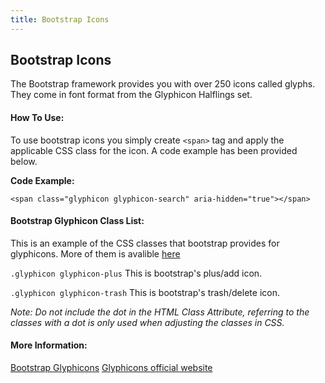 ```yaml
---
title: Bootstrap Icons
---
```

## Bootstrap Icons

The Bootstrap framework provides you with over 250 icons called glyphs. They come in font format from the Glyphicon Halflings set.

#### How To Use:

To use bootstrap icons you simply create `<span>` tag and apply the applicable CSS class for the icon. A code example has been provided below.

**Code Example:**

`<span class="glyphicon glyphicon-search" aria-hidden="true"></span>`

<span class="glyphicon glyphicon-search" aria-hidden="true"></span>

#### Bootstrap Glyphicon Class List:
This is an example of the CSS classes that bootstrap provides for glyphicons. More of them is avalible [here](https://getbootstrap.com/docs/3.3/components/#glyphicons)

`.glyphicon glyphicon-plus` This is bootstrap's plus/add icon.

<span class="glyphicon glyphicon-plus" aria-hidden="true"></span>

`.glyphicon glyphicon-trash` This is bootstrap's trash/delete icon.

<span class="glyphicon glyphicon-trash" aria-hidden="true"></span>

_Note: Do not include the dot in the HTML Class Attribute, referring to the classes with a dot is only used when adjusting the classes in CSS._

#### More Information:
[Bootstrap Glyphicons](https://getbootstrap.com/docs/3.3/components/#glyphicons)
<a href='https://glyphicons.com/' target='_blank' rel='nofollow'>Glyphicons official website</a>


